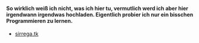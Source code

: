 #### So wirklich weiß ich nicht, was ich hier tu, vermutlich werd ich aber hier irgendwann irgendwas hochladen. Eigentlich probier ich nur ein bisschen Programmieren zu lernen.

- <a href="https://sirrega.tk" target="blank">sirrega.tk</a>
